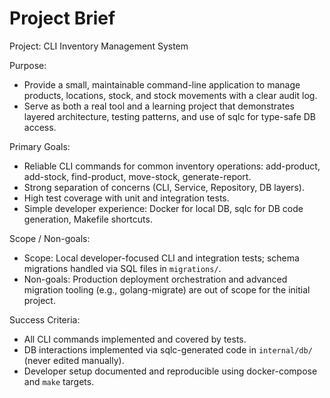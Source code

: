 # Project Brief

Project: CLI Inventory Management System

Purpose:
- Provide a small, maintainable command-line application to manage products, locations, stock, and stock movements with a clear audit log.
- Serve as both a real tool and a learning project that demonstrates layered architecture, testing patterns, and use of sqlc for type-safe DB access.

Primary Goals:
- Reliable CLI commands for common inventory operations: add-product, add-stock, find-product, move-stock, generate-report.
- Strong separation of concerns (CLI, Service, Repository, DB layers).
- High test coverage with unit and integration tests.
- Simple developer experience: Docker for local DB, sqlc for DB code generation, Makefile shortcuts.

Scope / Non-goals:
- Scope: Local developer-focused CLI and integration tests; schema migrations handled via SQL files in `migrations/`.
- Non-goals: Production deployment orchestration and advanced migration tooling (e.g., golang-migrate) are out of scope for the initial project.

Success Criteria:
- All CLI commands implemented and covered by tests.
- DB interactions implemented via sqlc-generated code in `internal/db/` (never edited manually).
- Developer setup documented and reproducible using docker-compose and `make` targets.
